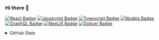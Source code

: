 ### Hi there 👋

<!--
**ratomsky/ratomsky** is a ✨ _special_ ✨ repository because its `README.md` (this file) appears on your GitHub profile.

Here are some ideas to get you started:

- 🔭 I’m currently working on ...
- 🌱 I’m currently learning ...
- 👯 I’m looking to collaborate on ...
- 🤔 I’m looking for help with ...
- 💬 Ask me about ...
- 📫 How to reach me: ...
- 😄 Pronouns: ...
- ⚡ Fun fact: ...
-->
[![React Badge](https://img.shields.io/badge/-React-61DBFB?style=for-the-badge&labelColor=black&logo=react&logoColor=61DBFB)](#) [![Javascript Badge](https://img.shields.io/badge/-Javascript-F0DB4F?style=for-the-badge&labelColor=black&logo=javascript&logoColor=F0DB4F)](#) [![Typescript Badge](https://img.shields.io/badge/-Typescript-007acc?style=for-the-badge&labelColor=black&logo=typescript&logoColor=007acc)](#) [![Nodejs Badge](https://img.shields.io/badge/-Nodejs-3C873A?style=for-the-badge&labelColor=black&logo=node.js&logoColor=3C873A)](#) [![GraphQL Badge](https://img.shields.io/badge/-GraphQl-e535ab?style=for-the-badge&labelColor=black&logo=graphql&logoColor=e535ab)](#) [![NestJS Badge](https://img.shields.io/badge/-NestJS-E0234E?style=for-the-badge&labelColor=black&logo=nestjs&logoColor=E0234E)](#) [![Dokcer Badge](https://img.shields.io/badge/-Docker-129FDB?style=for-the-badge&labelColor=black&logo=docker&logoColor=129FDB)](#)

<!-- <p align="center">
<a href="https://reactjs.org/"><code><img alt="React" height="30px" src="https://cdn.svgporn.com/logos/react.svg" /></code></a>
<a href="https://redux.js.org/"><code><img alt="React" height="30px" src="https://cdn.svgporn.com/logos/redux.svg" /></code></a>
<a href="https://www.typescriptlang.org/"><code><img alt="React" height="30px" src="https://cdn.svgporn.com/logos/typescript.svg" /></code></a>
<a href="https://react-query.tanstack.com/"><code><img alt="React" height="30px" src="https://react-query.tanstack.com/_next/static/images/emblem-light-5d1cdce6c8bbb006ac6cefb8e1642877.svg" /></code></a>
<a href="https://nodejs.org/en/"><code><img alt="Node" height="30px" src="https://cdn.svgporn.com/logos/nodejs-icon.svg" /></code></a>
</p>

<p align="center">
<a href="https://www.postman.com" ><code><img alt="React" height="30px" src="https://cdn.svgporn.com/logos/postman.svg" /></code></a>
</p>
 -->
<details>
<summary>GitHub Stats</summary>
<p align="center">
<img align="center" src="https://github-readme-stats.vercel.app/api?username=ratomsky&theme=prussian" />
</p>

<p align="center">
<img align="center" src="https://github-readme-stats.vercel.app/api/top-langs/?username=ratomsky&layout=compact&theme=prussian" />
</p>
</details>
